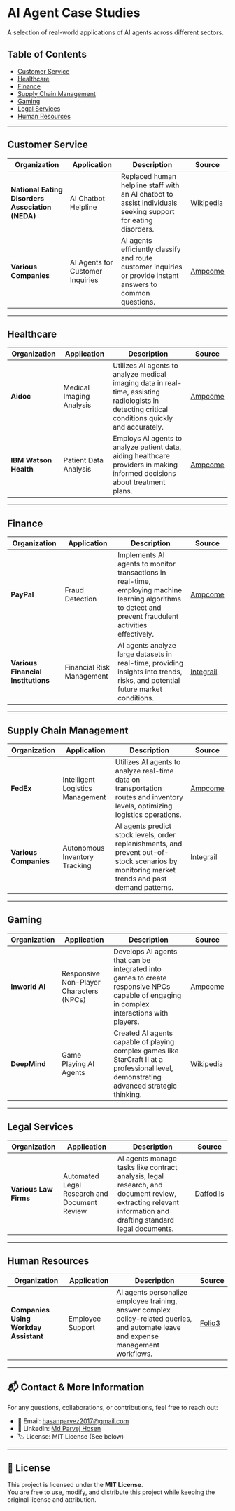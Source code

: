 # AI Agent Case Studies

A selection of real-world applications of AI agents across different sectors.

## Table of Contents
- [Customer Service](#customer-service)
- [Healthcare](#healthcare)
- [Finance](#finance)
- [Supply Chain Management](#supply-chain-management)
- [Gaming](#gaming)
- [Legal Services](#legal-services)
- [Human Resources](#human-resources)

---

## Customer Service

| Organization | Application | Description | Source |
|--------------|-------------|-------------|--------|
| **National Eating Disorders Association (NEDA)** | AI Chatbot Helpline | Replaced human helpline staff with an AI chatbot to assist individuals seeking support for eating disorders. | [Wikipedia](https://en.wikipedia.org/wiki/Chatbot) |
| **Various Companies** | AI Agents for Customer Inquiries | AI agents efficiently classify and route customer inquiries or provide instant answers to common questions. | [Ampcome](https://www.ampcome.com/post/top-20-agentic-ai-use-cases-with-real-life-examples) |

---

## Healthcare

| Organization | Application | Description | Source |
|--------------|-------------|-------------|--------|
| **Aidoc** | Medical Imaging Analysis | Utilizes AI agents to analyze medical imaging data in real-time, assisting radiologists in detecting critical conditions quickly and accurately. | [Ampcome](https://www.ampcome.com/post/top-20-agentic-ai-use-cases-with-real-life-examples) |
| **IBM Watson Health** | Patient Data Analysis | Employs AI agents to analyze patient data, aiding healthcare providers in making informed decisions about treatment plans. | [Ampcome](https://www.ampcome.com/post/top-20-agentic-ai-use-cases-with-real-life-examples) |

---

## Finance

| Organization | Application | Description | Source |
|--------------|-------------|-------------|--------|
| **PayPal** | Fraud Detection | Implements AI agents to monitor transactions in real-time, employing machine learning algorithms to detect and prevent fraudulent activities effectively. | [Ampcome](https://www.ampcome.com/post/top-20-agentic-ai-use-cases-with-real-life-examples) |
| **Various Financial Institutions** | Financial Risk Management | AI agents analyze large datasets in real-time, providing insights into trends, risks, and potential future market conditions. | [Integrail](https://integrail.ai/blog/ai-agents-examples-use-cases) |

---

## Supply Chain Management

| Organization | Application | Description | Source |
|--------------|-------------|-------------|--------|
| **FedEx** | Intelligent Logistics Management | Utilizes AI agents to analyze real-time data on transportation routes and inventory levels, optimizing logistics operations. | [Ampcome](https://www.ampcome.com/post/top-20-agentic-ai-use-cases-with-real-life-examples) |
| **Various Companies** | Autonomous Inventory Tracking | AI agents predict stock levels, order replenishments, and prevent out-of-stock scenarios by monitoring market trends and past demand patterns. | [Integrail](https://integrail.ai/blog/agentic-ai-examples) |

---

## Gaming

| Organization | Application | Description | Source |
|--------------|-------------|-------------|--------|
| **Inworld AI** | Responsive Non-Player Characters (NPCs) | Develops AI agents that can be integrated into games to create responsive NPCs capable of engaging in complex interactions with players. | [Ampcome](https://www.ampcome.com/post/top-20-agentic-ai-use-cases-with-real-life-examples) |
| **DeepMind** | Game Playing AI Agents | Created AI agents capable of playing complex games like StarCraft II at a professional level, demonstrating advanced strategic thinking. | [Wikipedia](https://en.wikipedia.org/wiki/Google_DeepMind) |

---

## Legal Services

| Organization | Application | Description | Source |
|--------------|-------------|-------------|--------|
| **Various Law Firms** | Automated Legal Research and Document Review | AI agents manage tasks like contract analysis, legal research, and document review, extracting relevant information and drafting standard legal documents. | [Daffodils](https://insights.daffodilsw.com/blog/top-20-agentic-ai-use-cases-in-the-real-world) |

---

## Human Resources

| Organization | Application | Description | Source |
|--------------|-------------|-------------|--------|
| **Companies Using Workday Assistant** | Employee Support | AI agents personalize employee training, answer complex policy-related queries, and automate leave and expense management workflows. | [Folio3](https://www.folio3.ai/blog/ai-agents-use-cases/) |

---
## 📬 Contact & More Information

For any questions, collaborations, or contributions, feel free to reach out:

- 📧 Email: [hasanparvez2017@gmail.com](mailto:hasanparvez2017@gmail.com)
- 🔗 LinkedIn: [Md Parvej Hosen](https://www.linkedin.com/in/parvej2017)
- 🏷 License: MIT License (See below)

---

## 📝 License

This project is licensed under the **MIT License**.  
You are free to use, modify, and distribute this project while keeping the original license and attribution.
